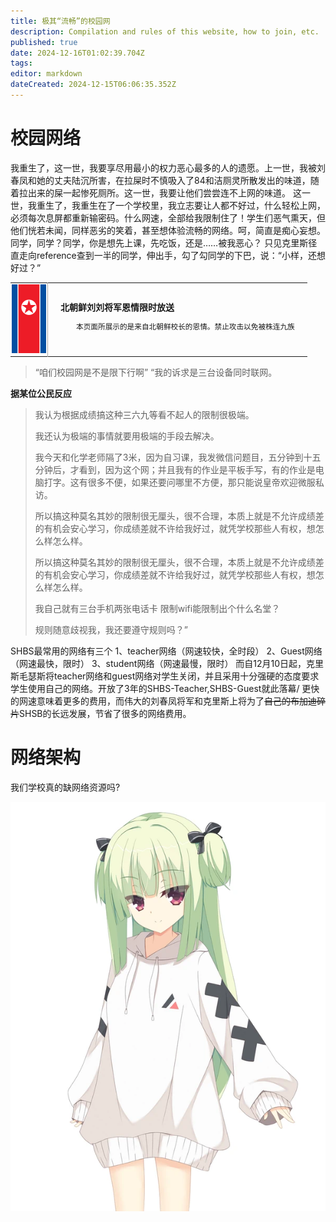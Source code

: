 ```yaml
---
title: 极其“流畅”的校园网
description: Compilation and rules of this website, how to join, etc.
published: true
date: 2024-12-16T01:02:39.704Z
tags: 
editor: markdown
dateCreated: 2024-12-15T06:06:35.352Z
---
```


# 校园网络
我重生了，这一世，我要享尽用最小的权力恶心最多的人的遗愿。上一世，我被刘春凤和她的丈夫陆沉所害，在拉屎时不慎吸入了84和洁厕灵所散发出的味道，随着拉出来的屎一起惨死厕所。这一世，我要让他们尝尝连不上网的味道。
这一世，我重生了，我重生在了一个学校里，我立志要让人都不好过，什么轻松上网，必须每次息屏都重新输密码。什么网速，全部给我限制住了！学生们恶气熏天，但他们恍若未闻，同样恶劣的笑着，甚至想体验流畅的网络。呵，简直是痴心妄想。
同学，同学？同学，你是想先上课，先吃饭，还是……被我恶心？
只见克里斯径直走向reference查到一半的同学，伸出手，勾了勾同学的下巴，说：“小样，还想好过？”

<table class="custom-table">
  <tr>
    <td style="width: 55px; padding: 2px; text-align: center; border-right:1px solid #AAA;">
      <img src="/nkflag.png" alt="nkflag.png" />
    </td>
    <td style="padding: 5px 20px;">
      <b>北朝鲜刘刘将军恩情限时放送</b>
      <div style="font-size: smaller; margin: 2px 0px 2px 25px;">
        <p>本页面所展示的是来自北朝鲜校长的恩情。禁止攻击以免被株连九族
        </p>
      </div>
    </td>
  </tr>
</table>

>“咱们校园网是不是限下行啊”
“我的诉求是三台设备同时联网。

**据某位公民反应**

> 我认为根据成绩搞这种三六九等看不起人的限制很极端。
> 
> 我还认为极端的事情就要用极端的手段去解决。
> 
> 我今天和化学老师隔了3米，因为自习课，我发微信问题目，五分钟到十五分钟后，才看到，因为这个网；并且我有的作业是平板手写，有的作业是电脑打字。这有很多不便，如果还要问哪里不方便，那只能说皇帝欢迎微服私访。
> 
> 所以搞这种莫名其妙的限制很无厘头，很不合理，本质上就是不允许成绩差的有机会安心学习，你成绩差就不许给我好过，就凭学校那些人有权，想怎么样怎么样。
> 
> 所以搞这种莫名其妙的限制很无厘头，很不合理，本质上就是不允许成绩差的有机会安心学习，你成绩差就不许给我好过，就凭学校那些人有权，想怎么样怎么样。
> 
> 我自己就有三台手机两张电话卡
> 限制wifi能限制出个什么名堂？
> 
> 规则随意歧视我，我还要遵守规则吗？”

SHBS最常用的网络有三个
1、teacher网络（网速较快，全时段）
2、Guest网络（网速最快，限时）
3、student网络（网速最慢，限时）
而自12月10日起，克里斯毛瑟斯将teacher网络和guest网络对学生关闭，并且采用十分强硬的态度要求学生使用自己的网络。开放了3年的SHBS-Teacher,SHBS-Guest就此落幕/
更快的网速意味着更多的费用，而伟大的刘春凤将军和克里斯上将为了~~自己的布加迪碎片~~SHSB的长远发展，节省了很多的网络费用。

# 网络架构
我们学校真的缺网络资源吗?

![yuzi1.png](/yuzi1.png)

